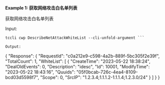 **Example 1: 获取网络攻击白名单列表**

获取网络攻击白名单列表

Input: 

```
tccli cwp DescribeNetAttackWhiteList --cli-unfold-argument ```

Output: 
```
{
    "Response": {
        "RequestId": "c0a212e9-c598-4a2b-889f-5bc305f2e39f",
        "TotalCount": 1,
        "WhiteList": [
            {
                "CreateTime": "2023-05-22 18:38:24",
                "DealOldEvents": 0,
                "Description": "idesc",
                "Id": 10001,
                "ModifyTime": "2023-05-22 18:43:16",
                "Quuids": "05f0bcab-726c-4ea4-8109-bcd03d5598f7",
                "Scope": 0,
                "SrcIP": "1.2.3.4;1.1.1.2-1.1.1.4;1.2.3.0/24"
            }
        ]
    }
}
```

